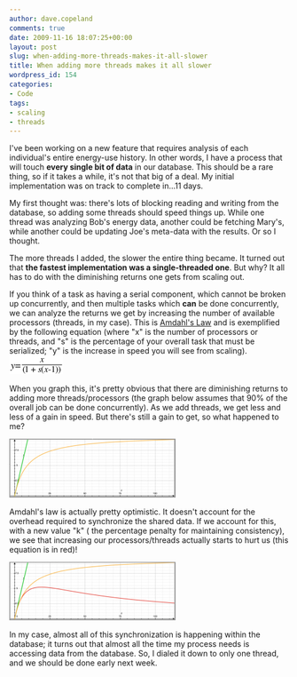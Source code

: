 ```yaml
---
author: dave.copeland
comments: true
date: 2009-11-16 18:07:25+00:00
layout: post
slug: when-adding-more-threads-makes-it-all-slower
title: When adding more threads makes it all slower
wordpress_id: 154
categories:
- Code
tags:
- scaling
- threads
---
```


I've been working on a new feature that requires analysis of each individual's entire energy-use history.  In other words, I have a process that will touch **every single bit of data** in our database. This should be a rare thing, so if it takes a while, it's not that big of a deal.  My initial implementation was on track to complete in...11 days.

My first thought was: there's lots of blocking reading and writing from the database, so adding some threads should speed things up.  While one thread was analyzing Bob's energy data, another could be fetching Mary's, while another could be updating Joe's meta-data with the results.  Or so I thought.

The more threads I added, the slower the entire thing became.  It turned out that **the fastest implementation was a single-threaded one**.  But why?  It all has to do with the diminishing returns one gets from scaling out.

If you think of a task as having a serial component, which cannot be broken up concurrently, and then multiple tasks which **can** be done concurrently, we can analyze the returns we get by increasing the number of available processors (threads, in my case).  This is [Amdahl's Law](http://en.wikipedia.org/wiki/Amdahl%27s_law) and is exemplified by the following equation (where "x" is the number of processors or threads, and "s" is the percentage of your overall task that must be serialized; "y" is the increase in speed you will see from scaling).
![Amdahl's Equation](/img/amdahl.png)

When you graph this, it's pretty obvious that there are diminishing returns to adding more threads/processors (the graph below assumes that 90% of the overall job can be done concurrently).  As we add threads, we get less and less of a gain in speed.
But there's still a gain to get, so what happened to me?

![Graph of Amdahl's Equation with 10% of our task serialized](/img/Picture-3-300x106.png)

Amdahl's law is actually pretty optimistic.  It doesn't account for the overhead required to synchronize the shared data.  If we account for this, with a new value "k" ( the percentage penalty for maintaining consistency), we see that increasing our processors/threads actually starts to hurt us (this equation is in red)!

![Taking shared state synchronization into account](/img/Coherence-300x105.png)

In my case, almost all of this synchronization is happening within the database; it turns out that almost all the time my process needs is accessing data from the database.  So, I dialed it down to only one thread, and we should be done early next week.
